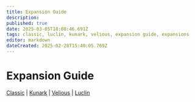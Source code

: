 ```yaml
---
title: Expansion Guide
description: 
published: true
date: 2025-03-05T18:08:46.691Z
tags: classic, luclin, kunark, velious, expansion guide, expansions
editor: markdown
dateCreated: 2025-02-28T15:40:05.769Z
---
```


# Expansion Guide
[Classic](/expansion-guide/classic/) | [Kunark](/expansion-guide/kunark/) | [Velious](/expansion-guide/velious/) | [Luclin](/expansion-guide/luclin/)
